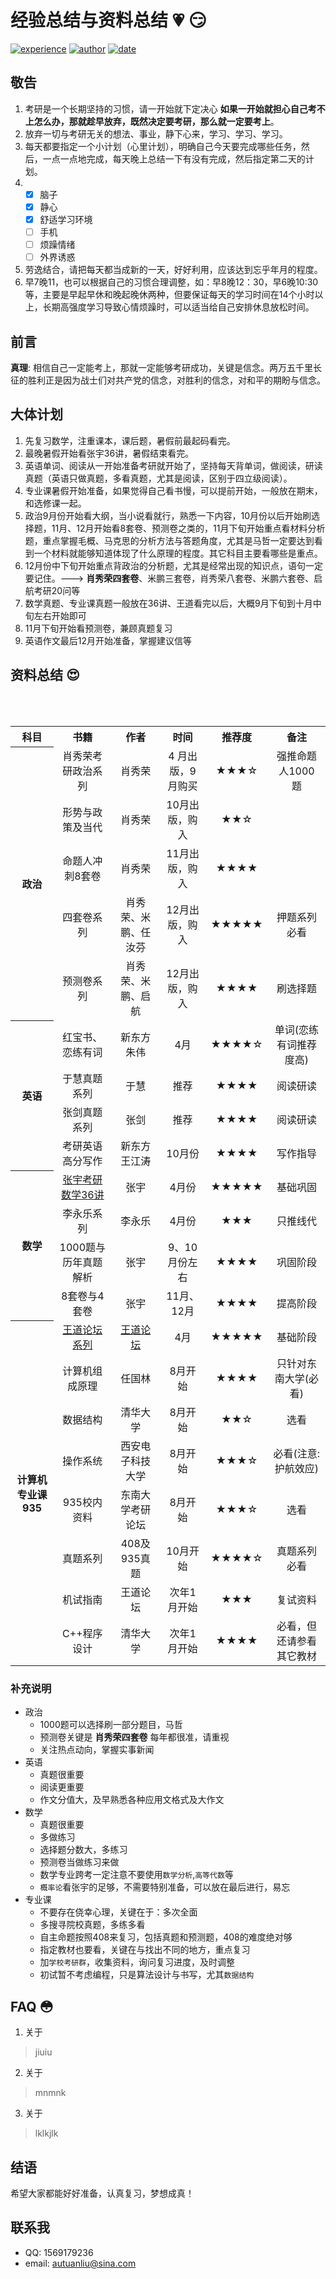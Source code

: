 # 经验总结与资料总结 :heartpulse: :smirk:
[![experience][1]]() [![author][2]]() [![date][3]]()

## 敬告 
1. 考研是一个长期坚持的习惯，请一开始就下定决心 **如果一开始就担心自己考不上怎么办，那就趁早放弃，既然决定要考研，那么就一定要考上**。
2. 放弃一切与考研无关的想法、事业，静下心来，学习、学习、学习。
3. 每天都要指定一个小计划（心里计划），明确自己今天要完成哪些任务，然后，一点一点地完成，每天晚上总结一下有没有完成，然后指定第二天的计划。
4. 
   - [x] 脑子
   - [x] 静心
   - [x] 舒适学习环境
   - [ ] 手机
   - [ ] 烦躁情绪
   - [ ] 外界诱惑
5. 劳逸结合，请把每天都当成新的一天，好好利用，应该达到忘乎年月的程度。
6. 早7晚11，也可以根据自己的习惯合理调整，如：早8晚12：30，早6晚10:30等，主要是早起早休和晚起晚休两种，但要保证每天的学习时间在14个小时以上，长期高强度学习导致心情烦躁时，可以适当给自己安排休息放松时间。
## 前言
**真理**: 相信自己一定能考上，那就一定能够考研成功，关键是信念。两万五千里长征的胜利正是因为战士们对共产党的信念，对胜利的信念，对和平的期盼与信念。
## 大体计划 
1. 先复习数学，注重课本，课后题，暑假前最起码看完。
2. 最晚暑假开始看张宇36讲，暑假结束看完。
3. 英语单词、阅读从一开始准备考研就开始了，坚持每天背单词，做阅读，研读真题（英语只做真题，多看真题，尤其是阅读，区别于四立级阅读）。
4. 专业课暑假开始准备，如果觉得自己看书慢，可以提前开始，一般放在期末，和选修课一起。
5. 政治9月份开始看大纲，当小说看就行，熟悉一下内容，10月份以后开始刷选择题，11月、12月开始看8套卷、预测卷之类的，11月下旬开始重点看材料分析题，重点掌握毛概、马克思的分析方法与答题角度，尤其是马哲一定要达到看到一个材料就能够知道体现了什么原理的程度。其它科目主要看哪些是重点。
6. 12月份中下旬开始重点背政治的分析题，尤其是经常出现的知识点，语句一定要记住。---> **肖秀荣四套卷**、米鹏三套卷，肖秀荣八套卷、米鹏六套卷、启航考研20问等
7. 数学真题、专业课真题一般放在36讲、王道看完以后，大概9月下旬到十月中旬左右开始即可
8. 11月下旬开始看预测卷，兼顾真题复习
9. 英语作文最后12月开始准备，掌握建议信等

## 资料总结 :heart_eyes:


<table>

<tr>
  <th>科目</th>
  <th>书籍</th>
  <th>作者</th>
  <th>时间</th>
  <th>推荐度</th>
  <th>备注</th>
</tr>

<tr>
  <th rowspan="5">政治</th>
  <td align="center">肖秀荣考研政治系列</td>
  <td align="center">肖秀荣</td>
   <td align="center">4 月出版，9 月购买</td>
    <td align="center">★★★☆</td>
    <td align="center">强推命题人1000 题</td>
</tr>

<tr>
  <td align="center">形势与政策及当代</td>
   <td align="center">肖秀荣</td>
    <td align="center">10月出版，购入</td>
     <td align="center">★★☆</td>
     <td> </td>
</tr>

<tr>
  <td align="center">命题人冲刺8套卷</td>
   <td align="center">肖秀荣</td>
    <td align="center">11月出版，购入</td>
     <td align="center">★★★★</td>
     <td>  </td>
</tr>

<tr>
  <td align="center">四套卷系列</td>
   <td align="center">肖秀荣、米鹏、任汝芬</td>
    <td align="center">12月出版，购入</td>
     <td align="center">★★★★★</td>
     <td align="center">押题系列必看</td>
</tr>

<tr>
  <td align="center">预测卷系列</td>
   <td align="center">肖秀荣、米鹏、启航</td>
    <td align="center">12月出版，购入</td>
     <td align="center">★★★★</td>
     <td align="center">刷选择题</td>
</tr>

<tr>
<th rowspan="4">英语</th>
 <td align="center">红宝书、恋练有词</td>
  <td align="center">新东方朱伟</td>
    <td align="center">4月</td>
     <td align="center">★★★★☆</td>
     <td align="center">单词(恋练有词推荐度高)</td>
</tr>

<tr>
  <td align="center">于慧真题系列</td>
  <td align="center">于慧</td>
    <td align="center">推荐</td>
     <td align="center">★★★★</td>
     <td align="center">阅读研读</td>
</tr>

<tr>
 <td align="center">张剑真题系列</td>
  <td align="center">张剑</td>
    <td align="center">推荐</td>
     <td align="center">★★★★</td>
     <td align="center">阅读研读</td>
</tr>

<tr>
 <td align="center">考研英语高分写作</td>
  <td align="center">新东方王江涛</td>
    <td align="center">10月份</td>
     <td align="center">★★★★</td>
     <td align="center">写作指导</td>
</tr>

<tr>
  <th rowspan="4">数学</th>
  <td align="center"><a href="https://sjytts.tmall.com/">张宇考研数学36讲</a></td>
  <td align="center">张宇</td>
    <td align="center">4月份</td>
     <td align="center">★★★★★</td>
     <td align="center">基础巩固</td>
</tr>

<tr>
<td align="center">李永乐系列</td>
  <td align="center">李永乐</td>
    <td align="center">4月份</td>
     <td align="center">★★★</td>
     <td align="center">只推线代</td>
</tr>

<tr>
<td align="center">1000题与历年真题解析</td>
  <td align="center">张宇</td>
    <td align="center">9、10月份左右</td>
     <td align="center">★★★★</td>
     <td align="center">巩固阶段</td>
</tr>

<tr>
<td align="center">8套卷与4套卷</td>
  <td align="center">张宇</td>
    <td align="center">11月、12月</td>
     <td align="center">★★★★</td>
     <td align="center">提高阶段</td>
</tr>

<tr>
  <th rowspan="8">计算机专业课935</th>
  <td align="center"><a href="https://item.taobao.com/item.htm?id=538183939081">王道论坛系列</a></td>
  <td align="center"><a href="http://www.cskaoyan.com/forum.php">王道论坛</a></td>
    <td align="center">4月</td>
     <td align="center">★★★★★</td>
     <td align="center">基础阶段</td>
</tr>

<tr>
  <td align="center">计算机组成原理</td>
  <td align="center">任国林</td>
    <td align="center">8月开始</td>
     <td align="center">★★★★</td>
     <td align="center">只针对东南大学(必看)</td>
</tr>

<tr>
  <td align="center">数据结构</td>
  <td align="center">清华大学</td>
    <td align="center">8月开始</td>
     <td align="center">★★☆</td>
     <td align="center">选看</td>
</tr>

<tr>
  <td align="center">操作系统</td>
  <td align="center">西安电子科技大学</td>
    <td align="center">8月开始</td>
     <td align="center">★★★☆</td>
     <td align="center">必看(注意:护航效应)</td>
</tr>

<tr>
  <td align="center">935校内资料</td>
  <td align="center">东南大学考研论坛</td>
    <td align="center">8月开始</td>
     <td align="center">★★★☆</td>
     <td align="center">选看</td>
</tr>

<tr>
  <td align="center">真题系列</td>
  <td align="center">408及935真题</td>
    <td align="center">10月开始</td>
     <td align="center">★★★★☆</td>
     <td align="center">真题系列必看</td>
</tr>

<tr>
  <td align="center">机试指南</td>
  <td align="center">王道论坛</td>
    <td align="center">次年1月开始</td>
     <td align="center">★★★</td>
     <td align="center">复试资料</td>
</tr>

<tr>
  <td align="center">C++程序设计</td>
  <td align="center">清华大学</td>
    <td align="center">次年1月开始</td>
     <td align="center">★★★★</td>
     <td align="center">必看，但还请参看其它教材</td>
</tr>

</table>

### 补充说明
* 政治
    * 1000题可以选择刷一部分题目，马哲
    * 预测卷关键是 **肖秀荣四套卷** 每年都很准，请重视
    * 关注热点动向，掌握实事新闻
* 英语
    * 真题很重要
    * 阅读更重要
    * 作文分值大，及早熟悉各种应用文格式及大作文
* 数学
    * 真题很重要
    * 多做练习
    * 选择题分数大，多练习
    * 预测卷当做练习来做
    * 数学专业跨考一定注意不要使用`数学分析`,`高等代数`等
    * `概率论`看张宇的足够，不需要特别准备，可以放在最后进行，易忘
* 专业课
    * 不要存在侥幸心理，关键在于：多次全面
    * 多搜寻院校真题，多练多看
    * 自主命题按照408来复习，包括真题和预测题，408的难度绝对够
    * 指定教材也要看，关键在与找出不同的地方，重点复习
    * 加`学校考研群`，收集资料，询问复习进度，及时调整
    * 初试暂不考虑编程，只是算法设计与书写，尤其`数据结构`
## FAQ :flushed:
1. 关于
> jiuiu 
2. 关于
> mnmnk
3. 关于
> lklkjlk

## 结语 
希望大家都能好好准备，认真复习，梦想成真！
## 联系我
* QQ: 1569179236
* email: autuanliu@sina.com


[1]:https://img.shields.io/badge/experience-share-brightgreen.svg
[2]:https://img.shields.io/badge/Author-AutuanLiu-green.svg
[3]:https://img.shields.io/badge/date-2017/3/25-green.svg
